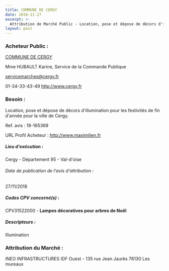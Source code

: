 ```yaml
---
title: COMMUNE DE CERGY
date: 2018-11-27
excerpt: >-
  Attribution de Marché Public - Location, pose et dépose de décors d'illumination pour les festivités de fin d'année pour la ville de Cergy.
layout: post
---
```


### Acheteur Public : 
<a href="/acheteur-136/siren-219501277"> COMMUNE DE CERGY</a><br/>

Mme HUBAULT Karine, Service de la Commande Publique

servicemarches@cergy.fr

01-34-33-43-49
http://www.cergy.fr
### Besoin :

Location, pose et dépose de décors d'illumination pour les festivités de fin d'année pour la ville de Cergy.

Ref. avis : 18-165369

URL Profil Acheteur : http://www.maximilien.fr

##### Lieu d'exécution :

Cergy - Département 95 - Val-d'oise

###### Date de publication de l'avis d'attribution : 
27/11/2018

##### Codes CPV concerné(s) :
CPV31522000 - **Lampes décoratives pour arbres de Noël** <br/>

##### Descripteurs :
Illumination <br/>

### Attribution du Marché :
INEO INFRASTRUCTURES IDF Ouest - 135 rue Jean Jaurès 78130 Les mureaux <br/>
